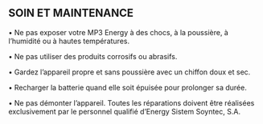 ## SOIN ET MAINTENANCE

• Ne pas exposer votre MP3 Energy à des chocs, à la poussière, à l’humidité ou à hautes températures.

• Ne pas utiliser des produits corrosifs ou abrasifs.

• Gardez l’appareil propre et sans poussière avec un chiffon doux et sec.

• Recharger la batterie quand elle soit épuisée pour prolonger sa durée.

• Ne pas démonter l’appareil. Toutes les réparations doivent être réalisées exclusivement par le personnel qualifié d’Energy Sistem Soyntec, S.A.
